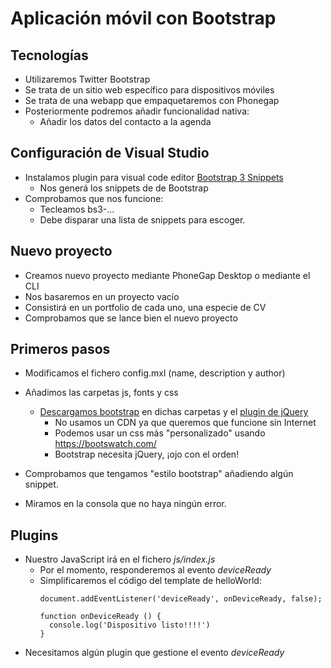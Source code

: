 # Aplicación móvil con Bootstrap


## Tecnologías
- Utilizaremos Twitter Bootstrap
- Se trata de un sitio web específico para dispositivos móviles
- Se trata de una webapp que empaquetaremos con Phonegap
- Posteriormente podremos añadir funcionalidad nativa:
  - Añadir los datos del contacto a la agenda

## Configuración de Visual Studio

- Instalamos plugin para visual code editor [Bootstrap 3 Snippets](httpts://marketplace.visualstudio.ocom/items?itemName=wcwhitehead.bootstrap-3-snippets)
  - Nos generá los snippets de de Bootstrap
- Comprobamos que nos funcione:
  - Tecleamos bs3-...
  - Debe disparar una lista de snippets para escoger.


## Nuevo proyecto
- Creamos nuevo proyecto mediante PhoneGap Desktop o mediante el CLI
- Nos basaremos en un proyecto vacío
- Consistirá en un portfolio de cada uno, una especie de CV
- Comprobamos que se lance bien el nuevo proyecto


## Primeros pasos
- Modificamos el fichero config.mxl (name, description y author)
- Añadimos las carpetas js, fonts y css
  - [Descargamos bootstrap](http://getbootstrap.com/docs/3.3/getting-started/#download) en dichas carpetas y el [plugin de jQuery](https://jquery.com/download/)
    - No usamos un CDN ya que queremos que funcione sin Internet
    - Podemos usar un css más "personalizado" usando https://bootswatch.com/
    - Bootstrap necesita jQuery, ¡ojo con el orden!
 
- Comprobamos que tengamos "estilo bootstrap" añadiendo algún snippet.
- Miramos en la consola que no haya ningún error.


## Plugins
- Nuestro JavaScript irá en el fichero *js/index.js*
   - Por el momento, responderemos al evento *deviceReady* 
   - Simplificaremos el código del template de helloWorld:
     ```
     document.addEventListener('deviceReady', onDeviceReady, false);
     
     function onDeviceReady () {
       console.log('Dispositivo listo!!!!')
     }

- Necesitamos algún plugin que gestione el evento *deviceReady*
